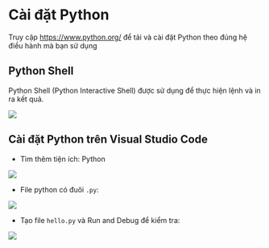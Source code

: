 # Cài đặt Python

Truy cập https://www.python.org/ để tải và cài đặt Python theo đúng hệ điều hành mà bạn sử dụng

## Python Shell

Python Shell (Python Interactive Shell) được sử dụng để thực hiện lệnh và in ra kết quả.

<img src="https://imgur.com/M04wX92.png">

## Cài đặt Python trên Visual Studio Code

- Tìm thêm tiện ích: Python

<img src="https://imgur.com/DUbAZY6.png">

- File python có đuôi `.py`:

<img src="https://imgur.com/zn5qU6V.png">

- Tạo file `hello.py` và Run and Debug để kiểm tra:

<img src="https://imgur.com/YsBbZMB.png">